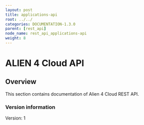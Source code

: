 ```yaml
---
layout: post
title: applications-api
root: ../../
categories: DOCUMENTATION-1.3.0
parent: [rest_api]
node_name: rest_api_applications-api
weight: 8
---
```


# ALIEN 4 Cloud API

## Overview
This section contains documentation of Alien 4 Cloud REST API.

### Version information
Version: 1

